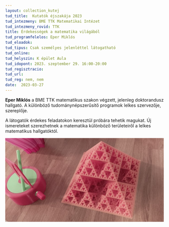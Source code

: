 ```yaml
---
layout: collection_kutej
tud_title:  Kutatók éjszakája 2023
tud_intezmeny: BME TTK Matematikai Intézet
tud_intezmeny_rovid: TTK
title: Érdekességek a matematika világából
tud_programfelelos: Eper Miklós
tud_eloadok: 
tud_tipus: Csak személyes jelenléttel látogatható
tud_online: 
tud_helyszin: K épület Aula
tud_idopont: 2023. szeptember 29. 16:00-20:00
tud_regisztracio: 
tud_url: 
tud_reg: nem, nem
date:  2023-03-27
---
```


**Eper Miklós** a BME TTK matematikus szakon végzett, jelenleg doktorandusz hallgató. A különböző tudománynépszerűsítő programok lelkes szervezője, szereplője.

A látogatók érdekes feladatokon keresztül próbára tehetik magukat. Új ismereteket szerezhetnek a matematika különböző területeiről a lelkes matematikus hallgatóktól. 

![Érdekességek a matematika világából](images/erdekessegek-a-matematika-vilagabol.jpg)

